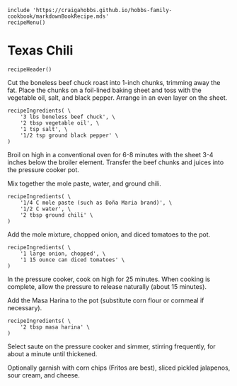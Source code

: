 ~~~ markdown-script
include 'https://craigahobbs.github.io/hobbs-family-cookbook/markdownBookRecipe.mds'
recipeMenu()
~~~

# Texas Chili

~~~ markdown-script
recipeHeader()
~~~

Cut the boneless beef chuck roast into 1-inch chunks, trimming away the fat. Place the chunks on a
foil-lined baking sheet and toss with the vegetable oil, salt, and black pepper. Arrange in an even
layer on the sheet.

~~~ markdown-script
recipeIngredients( \
    '3 lbs boneless beef chuck', \
    '2 tbsp vegetable oil', \
    '1 tsp salt', \
    '1/2 tsp ground black pepper' \
)
~~~

Broil on high in a conventional oven for 6-8 minutes with the sheet 3-4 inches below the broiler
element. Transfer the beef chunks and juices into the pressure cooker pot.

Mix together the mole paste, water, and ground chili.

~~~ markdown-script
recipeIngredients( \
    '1/4 C mole paste (such as Doña Maria brand)', \
    '1/2 C water', \
    '2 tbsp ground chili' \
)
~~~

Add the mole mixture, chopped onion, and diced tomatoes to the pot.

~~~ markdown-script
recipeIngredients( \
    '1 large onion, chopped', \
    '1 15 ounce can diced tomatoes' \
)
~~~

In the pressure cooker, cook on high for 25 minutes. When cooking is complete, allow the pressure to
release naturally (about 15 minutes).

Add the Masa Harina to the pot (substitute corn flour or cornmeal if necessary).

~~~ markdown-script
recipeIngredients( \
    '2 tbsp masa harina' \
)
~~~

Select saute on the pressure cooker and simmer, stirring frequently, for about a minute until
thickened.

Optionally garnish with corn chips (Fritos are best), sliced pickled jalapenos, sour cream, and
cheese.
